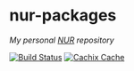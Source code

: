 # nur-packages
*My personal [NUR](https://github.com/nix-community/NUR) repository*

[![Build Status][Travis badge]][Travis link]
[![Cachix Cache][Cachix badge]][Cachix link]




<!-- Named Links -->

[Travis badge]: https://travis-ci.org/yurrriq/nur-packages.svg?branch=master
[Travis link]: https://travis-ci.org/yurrriq/nur-packages
[Cachix badge]: https://img.shields.io/badge/cachix-yurrriq--nur--packages-blue.svg
[Cachix link]: https://yurrriq-nur-packages.cachix.org

